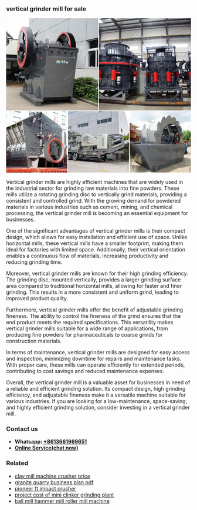 <h3>vertical grinder mill for sale</h3><img src='1702952798.jpg' alt=''><p>Vertical grinder mills are highly efficient machines that are widely used in the industrial sector for grinding raw materials into fine powders. These mills utilize a rotating grinding disc to vertically grind materials, providing a consistent and controlled grind. With the growing demand for powdered materials in various industries such as cement, mining, and chemical processing, the vertical grinder mill is becoming an essential equipment for businesses.</p><p>One of the significant advantages of vertical grinder mills is their compact design, which allows for easy installation and efficient use of space. Unlike horizontal mills, these vertical mills have a smaller footprint, making them ideal for factories with limited space. Additionally, their vertical orientation enables a continuous flow of materials, increasing productivity and reducing grinding time.</p><p>Moreover, vertical grinder mills are known for their high grinding efficiency. The grinding disc, mounted vertically, provides a larger grinding surface area compared to traditional horizontal mills, allowing for faster and finer grinding. This results in a more consistent and uniform grind, leading to improved product quality.</p><p>Furthermore, vertical grinder mills offer the benefit of adjustable grinding fineness. The ability to control the fineness of the grind ensures that the end product meets the required specifications. This versatility makes vertical grinder mills suitable for a wide range of applications, from producing fine powders for pharmaceuticals to coarse grinds for construction materials.</p><p>In terms of maintenance, vertical grinder mills are designed for easy access and inspection, minimizing downtime for repairs and maintenance tasks. With proper care, these mills can operate efficiently for extended periods, contributing to cost savings and reduced maintenance expenses.</p><p>Overall, the vertical grinder mill is a valuable asset for businesses in need of a reliable and efficient grinding solution. Its compact design, high grinding efficiency, and adjustable fineness make it a versatile machine suitable for various industries. If you are looking for a low-maintenance, space-saving, and highly efficient grinding solution, consider investing in a vertical grinder mill.</p><h3>Contact us</h3><ul><li><strong>Whatsapp:&nbsp;<a href="https://wa.me/8613661969651">+8613661969651</a></strong></li><li><a href="https://swt.shibang-china.com/?git&amp;zhl&amp;vertical grinder mill for sale"><strong>Online Service(chat now)</strong></a></li></ul><h3>Related</h3><ul><li><a href='clay mill machine crusher price.md'>clay mill machine crusher price</a></li><li><a href='granite quarry business plan pdf.md'>granite quarry business plan pdf</a></li><li><a href='pioneer ft impact crusher.md'>pioneer ft impact crusher</a></li><li><a href='project cost of mini clinker grinding plant.md'>project cost of mini clinker grinding plant</a></li><li><a href='ball mill hammer mill roller mill machine.md'>ball mill hammer mill roller mill machine</a></li></ul>